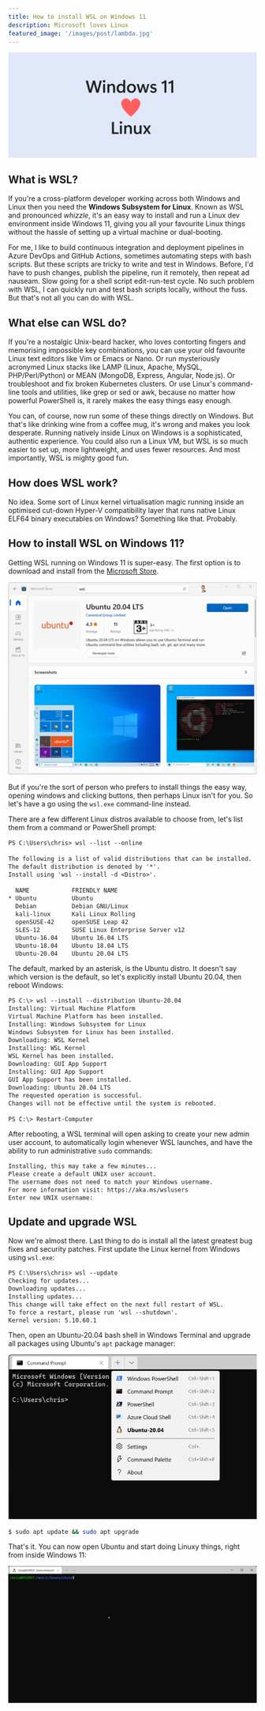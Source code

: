 ```yaml
---
title: How to install WSL on Windows 11
description: Microsoft loves Linux
featured_image: '/images/post/lambda.jpg'
---
```


![](/images/post/windows-11-loves-linux.png)

## What is WSL?

If you're a cross-platform developer working across both Windows and Linux then you need the **Windows Subsystem for Linux**. Known as WSL and pronounced *whizzle*, it's an easy way to install and run a Linux dev environment inside Windows 11, giving you all your favourite Linux things without the hassle of setting up a virtual machine or dual-booting.

For me, I like to build continuous integration and deployment pipelines in Azure DevOps and GitHub Actions, sometimes automating steps with bash scripts. But these scripts are tricky to write and test in Windows. Before, I'd have to push changes, publish the pipeline, run it remotely, then repeat ad nauseam. Slow going for a shell script edit-run-test cycle. No such problem with WSL, I can quickly run and test bash scripts locally, without the fuss. But that's not all you can do with WSL.

## What else can WSL do?

If you're a nostalgic Unix-beard hacker, who loves contorting fingers and memorising impossible key combinations, you can use your old favourite Linux text editors like Vim or Emacs or Nano. Or run mysteriously acronymed Linux stacks like LAMP (Linux, Apache, MySQL, PHP/Perl/Python) or MEAN (MongoDB, Express, Angular, Node.js). Or troubleshoot and fix broken Kubernetes clusters. Or use Linux's command-line tools and utilities, like grep or sed or awk, because no matter how powerful PowerShell is, it rarely makes the easy things easy enough.

You can, of course, now run some of these things directly on Windows. But that's like drinking wine from a coffee mug, it's wrong and makes you look desperate. Running natively inside Linux on Windows is a sophisticated, authentic experience. You could also run a Linux VM, but WSL is so much easier to set up, more lightweight, and uses fewer resources. And most importantly, WSL is mighty good fun.

## How does WSL work?

No idea. Some sort of Linux kernel virtualisation magic running inside an optimised cut-down Hyper-V compatibility layer that runs native Linux ELF64 binary executables on Windows? Something like that. Probably.

## How to install WSL on Windows 11?

Getting WSL running on Windows 11 is super-easy. The first option is to download and install from the [Microsoft Store](https://www.microsoft.com/store/productId/9N6SVWS3RX71).

![](/images/post/ms-store-wsl.png)

But if you're the sort of person who prefers to install things the easy way, opening windows and clicking buttons, then perhaps Linux isn't for you. So let's have a go using the `wsl.exe` command-line instead.

There are a few different Linux distros available to choose from, let's list them from a command or PowerShell prompt:

```
PS C:\Users\chris> wsl --list --online

The following is a list of valid distributions that can be installed.
The default distribution is denoted by '*'.
Install using 'wsl --install -d <Distro>'.

  NAME            FRIENDLY NAME
* Ubuntu          Ubuntu
  Debian          Debian GNU/Linux
  kali-linux      Kali Linux Rolling
  openSUSE-42     openSUSE Leap 42
  SLES-12         SUSE Linux Enterprise Server v12
  Ubuntu-16.04    Ubuntu 16.04 LTS
  Ubuntu-18.04    Ubuntu 18.04 LTS
  Ubuntu-20.04    Ubuntu 20.04 LTS
```

The default, marked by an asterisk, is the Ubuntu distro. It doesn't say which version is the default, so let's explicitly install Ubuntu 20.04, then reboot Windows:

```
PS C:\> wsl --install --distribution Ubuntu-20.04
Installing: Virtual Machine Platform
Virtual Machine Platform has been installed.
Installing: Windows Subsystem for Linux
Windows Subsystem for Linux has been installed.
Downloading: WSL Kernel
Installing: WSL Kernel
WSL Kernel has been installed.
Downloading: GUI App Support
Installing: GUI App Support
GUI App Support has been installed.
Downloading: Ubuntu 20.04 LTS
The requested operation is successful.
Changes will not be effective until the system is rebooted.

PS C:\> Restart-Computer
```

After rebooting, a WSL terminal will open asking to create your new admin user account, to automatically login whenever WSL launches, and have the ability to run administrative `sudo` commands:

```
Installing, this may take a few minutes...
Please create a default UNIX user account.
The username does not need to match your Windows username.
For more information visit: https://aka.ms/wslusers
Enter new UNIX username:
```

## Update and upgrade WSL

Now we're almost there. Last thing to do is install all the latest greatest bug fixes and security patches. First update the Linux kernel from Windows using `wsl.exe`:

```
PS C:\Users\chris> wsl --update
Checking for updates...
Downloading updates...
Installing updates...
This change will take effect on the next full restart of WSL.
To force a restart, please run 'wsl --shutdown'.
Kernel version: 5.10.60.1
```

Then, open an Ubuntu-20.04 bash shell in Windows Terminal and upgrade all packages using Ubuntu's `apt` package manager:

![](/images/post/wsl-open.png)

```bash
$ sudo apt update && sudo apt upgrade
```

That's it. You can now open Ubuntu and start doing Linuxy things, right from inside Windows 11:

![](/images/post/wsl-demo.gif)
